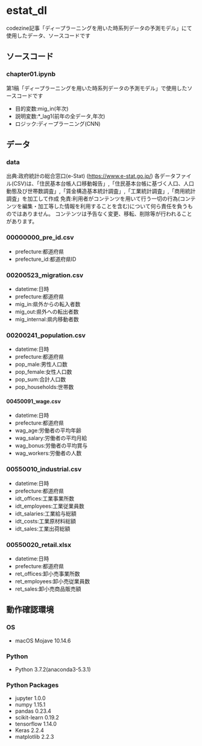 # estat_dl
codezine記事「ディープラーニングを用いた時系列データの予測モデル」にて使用したデータ、ソースコードです
## ソースコード
### chapter01.ipynb
第1稿「ディープラーニングを用いた時系列データの予測モデル」で使用したソースコードです
- 目的変数:mig_in(年次)
- 説明変数:*_lag1(前年の全データ,年次)
- ロジック:ディープラーニング(CNN)
## データ
### data
出典:政府統計の総合窓口(e-Stat) (https://www.e-stat.go.jp/)
各データファイル(CSV)は、「住民基本台帳人口移動報告」,「住民基本台帳に基づく人口、人口動態及び世帯数調査」,「賃金構造基本統計調査」,「工業統計調査」,「商用統計調査」を加工して作成
免責:利用者がコンテンツを用いて行う一切の行為(コンテンツを編集・加工等した情報を利用することを含む)について何ら責任を負うものではありません。
コンテンツは予告なく変更、移転、削除等が行われることがあります。
### 00000000_pre_id.csv
- prefecture:都道府県
- prefecture_id:都道府県ID
### 00200523_migration.csv
- datetime:日時
- prefecture:都道府県
- mig_in:県外からの転入者数
- mig_out:県外への転出者数
- mig_internal:県内移動者数
### 00200241_population.csv
- datetime:日時
- prefecture:都道府県
- pop_male:男性人口数
- pop_female:女性人口数
- pop_sum:合計人口数
- pop_households:世帯数
#### 00450091_wage.csv
- datetime:日時
- prefecture:都道府県
- wag_age:労働者の平均年齢
- wag_salary:労働者の平均月給
- wag_bonus:労働者の平均賞与
- wag_workers:労働者の人数
### 00550010_industrial.csv
- datetime:日時
- prefecture:都道府県
- idt_offices:工業事業所数
- idt_employees:工業従業員数
- idt_salaries:工業給与総額
- idt_costs:工業原材料総額
- idt_sales:工業出荷総額
### 00550020_retail.xlsx
- datetime:日時
- prefecture:都道府県
- ret_offices:卸小売事業所数
- ret_employees:卸小売従業員数
- ret_sales:卸小売商品販売額
## 動作確認環境
### OS
- macOS Mojave 10.14.6
### Python
- Python 3.7.2(anaconda3-5.3.1)
### Python Packages
- jupyter 1.0.0
- numpy 1.15.1
- pandas 0.23.4
- scikit-learn 0.19.2
- tensorflow 1.14.0
- Keras 2.2.4
- matplotlib 2.2.3

